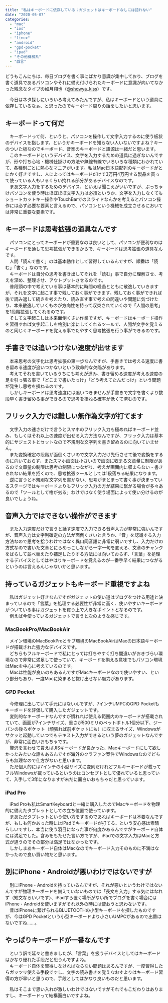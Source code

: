 ```yaml
---
title: "私はキーボードに依存している；ガジェットはキーボードなしには語れない"
date: "2020-05-07"
categories: 
  - "mac"
  - "ios"
  - "iphone"
  - "linux"
  - "android"
  - "gpd-pocket"
  - "ipad"
  - "その他機械系"
  - "戯言"
---
```


どうもこんにちは、毎日ブログを書く事にばかり意識が集中しており、ブログを書く道具であるパソコンやそれに備え付けられたキーボードに意識が向いてなかった残念なタイプの如月翔也（[@showya\_kiss](http://twitter.com/showya_kiss)）です。  
  
　今日はネタ探しにいろいろ考えてみたんですが、私はキーボードという道具に依存しているなぁ、と思ったのでキーボード周りの話をしたいと思います。  

## キーボードって何だ

　キーボードって何、というと、パソコンを操作して文字入力するのに使う板状のデバイスを指します。というかキーボードを知らない人いないですよね？キーのついた板なのでキーボード、音楽のキーボードと語源は一緒だと思います。  
　このキーボードというデバイス、文字を入力するための道具に過ぎないんですが、形や打ち心地・機械仕掛けの方法や無線有線でいろいろな種類にわかれていて、各種別ごとに熱心なマニアがいます。私はMac日本語配列のキーボードがとにかく好きですし、人によってはキーボードだけで3万円4万円する製品を買って使っている人もいるくらい拘れる部分があるデバイスなのです。  
　まあ文字入力をするためのデバイス、といえば聞こえがいいですが、ぶっちゃけパソコンを使う時はほぼほぼ文字入力は必須というか、文字を入力しなくてもショートカットキー操作やTouchBarでのスライドなんかを考えるとパソコン操作には必ず必要な要素と言えるので、パソコンという機械を成立させるにおいては非常に重要な要素です。  

## キーボードは思考拡張の道具なんです

　パソコンにとってキーボードが重要なのは良いとして、パソコンが便利なのはキーボードを通して思考拡張ができるからで、キーボードは思考拡張の道具なんです。  
　人間「読んで書く」のは基本動作として習得しているんですが、順番は「読む」「書く」なのです。  
　キーボードは自分の思考を書き出してそれを「読む」事で自分に理解させ、考えを深め、整理させ、アウトプットさせるのです。  
　普段頭の中で考えている事は基本的に時間の経過とともに散逸していきますが、それを文字に起こす事で残しておく事ができます。残しておく事ができれば後で読み返して続きを考えたり、読み直す事で考えの間違いや問題に気づけたり、本来散逸していくものが方向性を持って収束されていくので「人間の思考」を1段階拡張してくれるのです。  
　そして文字起こしは本来面倒くさい作業ですが、キーボードはキーボード操作を習得すれば文字起こしを格別に楽にしてくれるツールで、人間が文字を覚えるのと同じくキーボードを覚える事でたやすく思考拡張を行う事ができるのです。

## 手書きでは追いつけない速度が出せます

　本来思考の文字化は思考拡張の第一歩なんですが、手書きでは考える速度に書き留める速度が追いつかないという致命的な欠陥があります。  
　考えてそれを書いているうちにも考えが進み、書き留める速度が考える速度の足を引っ張る事で「どこまで書いたっけ」「どう考えてたんだっけ」という問題が発生し思考を損ねるのです。  
　しかしキーボードは思考速度には追いつきませんが手書きで文字を書くより数段早く書き留める事ができるので思考を損ねる確率が低くて済むのです。  

## フリック入力では難しい無作為文字が打てます

　文字入力の速さだけで言うとスマホのフリック入力も極めればキーボード並み、もしくはそれ以上の速度が出せる入力方法なんですが、フリック入力は基本的にサジェストとセットなので不規則な文字列を書き留めるのに向いていません。  
　また変換確定の段階が面倒くさいので文字入力だけ先行させて後で変換をするのに向いておらず、またスマホ画面は小さいので画面に収まる文章量に制限があるので文章量の制限は思考の制限につながり、考えが画面内に収まらない・書ききれない結果を招くので、思考拡張ツールとしては1段落ちる結果になります。  
　逆に言うと不規則な文字列を書かない、思考がまとまって書く事が決まっているステージではキーボードよりもフリック入力の方が結果に繋がる場合が多々あるので「ツールとして格が劣る」わけではなく使う場面によって使い分けるのが良いでしょうね。  

## 音声入力ではできない操作ができます

　また入力速度だけで言うと話す速度で入力できる音声入力が非常に強いんですが、音声入力は文字列確定の方法が面倒くさいと言うか、「音」を認識する入力方法なので思考を拾うわけではなく異口同音語に非常に弱いですし、入力だけの方式なので書いた文章とにらめっこしながら一字一句を変える、文章のチャンクをばらして並べ替えたり補足したりする方法には向いておらず、「言葉」を処理するデバイスとしてはやはりキーボードを覚えるのが一番手早く結果につながるというのは言えるんじゃないかと思います。  

## 持っているガジェットもキーボード重視ですよね

　私はガジェット好きなんですがガジェットの使い道はブログをつける用途と決まっているので「言葉」を処理する必要性が非常に高く、使いやすいキーボードがついている事はガジェットを買う上で大きなポイントとなるのです。  
　例えば今使っているガジェットで言うと次のような感じです。  

### MacBookPro/MacBookAir

　メイン環境のMacBookProとサブ環境のMacBookAirはMacの日本語キーボードが搭載された強力なデバイスです。  
　どちらもフルキーボードで私にとっては打ちやすく打ち間違いがおきづらい環境なので非常に満足して使っていて、キーボードを揃える意味でもパソコン環境はMacを中心に考えているのです。  
　Macは性能が良いのもあるんですがMacキーボードなので使いやすい、という部分もあり、一度Macに染まると抜け出せない魅力があります。  

### GPD Pocket

　今修理に出していて手元にはないんですが、7インチUMPCのGPD Pocketもキーボードを評価して購入したガジェットです。  
　変則的なキーボードなんですが慣れれば使える範囲内のキーボードが搭載されていて、画面が7インチサイズ、重さが500ミリのペットボトル1個分以下、ジーパンの後ろポケット（頑張れば前ポケットにも）に収まるサイズ、Windowsがサクッと起動していつでもテキスト入力ができるという夢のガジェットなんですが、非常に面白いおもちゃです。  
　贅沢を言わせて貰えばJISキーボードが良かった、Macキーボードにして欲しかったみたいな話もあるんですが海外のクラファン案件でWindowsなのでどちらも無理なので仕方がないと思います。  
　ただ個人的には7インチの小型サイズに変則だけれどフルキーボードが載ってフルWindowsが載っているというのはコンセプトとして優れていると思っていて、入手して3年になりますが未だに面白いおもちゃだと思っています。  

### iPad Pro

　iPad Proも私はSmartKeyboardと一緒に購入したのでMacキーボードを物理的に備えたタブレットとしての立ち位置で使っています。  
　まあただタブレットという使い方をするのであればキーボードは不要なんですが、もしも何かあった時にはiPadでキーボードが打てる、という安心感は素晴らしいですし、本当に使う羽目になった事が何度かあるんですがキーボード自体には満足でした。含みをもたせた言い方ですが、iPadでの文字入力はMacと方式が違うのでその部分は満足ではなかったです。  
　しかしまあキーボード自体はMacなのでキーボード入力そのものに不満はなかったので良い買い物だと思います。  

## 別にiPhone・Androidが悪いわけではないですが

　別にiPhone・Androidを持っているんですが、それが悪いというわけではないんですが物理キーボードを備えていないものでは「長文を入力」する気にはなれず（短文ならいいです）、iPadすら置く場所がない所でブログを書く場合にはiPhone・Androidを使いますがそれ以外の時には使おうと思わないです。  
　昔はiPhoneに繋げられるBLUETOOTHの小型キーボードを探したものですが、今はGPD Pocketという小型キーボードより小さいUMPCがあるので出番はないですね……。  

## やっぱりキーボードが一番なんです

　という訳で延々と書きましたが、「言葉」を扱うデバイスとしてはキーボードはかなり優れた手段だと思うんですよね。  
　キーボード自体を習得しなければならない問題はあるんですが、一度習得したらガッツリ使える手段ですし、文字の読み書きを覚えなおすよりはキーボード習得の方が早いと思うので、手段としてはかなり良いものだと思います。  
  
　私はそこまで思い入れが激しいわけではないですがそれでもこだわりはありますし、キーボードって結構面白いですよね。

